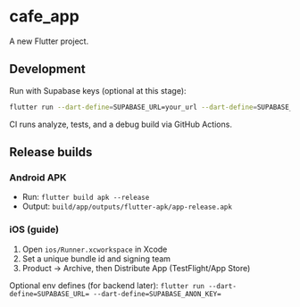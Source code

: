 # cafe_app

A new Flutter project.

## Development

Run with Supabase keys (optional at this stage):

```bash
flutter run --dart-define=SUPABASE_URL=your_url --dart-define=SUPABASE_ANON_KEY=your_key
```

CI runs analyze, tests, and a debug build via GitHub Actions.

## Release builds

### Android APK
- Run: `flutter build apk --release`
- Output: `build/app/outputs/flutter-apk/app-release.apk`

### iOS (guide)
1. Open `ios/Runner.xcworkspace` in Xcode
2. Set a unique bundle id and signing team
3. Product → Archive, then Distribute App (TestFlight/App Store)

Optional env defines (for backend later):
`flutter run --dart-define=SUPABASE_URL= --dart-define=SUPABASE_ANON_KEY=`
